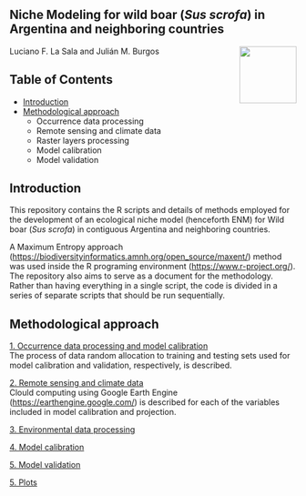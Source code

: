 ## Niche Modeling for wild boar (*Sus scrofa*) in Argentina and neighboring countries

<img src="https://user-images.githubusercontent.com/20196847/82152923-d78ba600-983a-11ea-9bfc-2a9115a029f5.jpg" height="100" width="100" img align="right">

Luciano F. La Sala and Julián M. Burgos

Table of Contents
---------- 
-   [Introduction](#introduction)
-   [Methodological approach](#methodological-approach)
    - Occurrence data processing  
    - Remote sensing and climate data   
    - Raster layers processing 
    - Model calibration     
    - Model validation
    
    
Introduction
----------  
This repository contains the R scripts and details of methods employed for the development of an ecological niche model (henceforth ENM) for Wild boar (*Sus scrofa*) in contiguous Argentina and neighboring countries.

A Maximum Entropy approach (https://biodiversityinformatics.amnh.org/open_source/maxent/) method was used inside the R programing environment (https://www.r-project.org/). The repository also aims to serve as a document for the methodology.  Rather than having everything in a single script, the code is divided in a series of separate scripts that should be run sequentially.  

Methodological approach
----------

[1. Occurrence data processing and model calibration](./Occurrences/README.md)  
The process of data random allocation to training and testing sets used for model calibration and validation, respectively, is described. 

[2. Remote sensing and climate data](https://github.com/lucianolasala/Wild_boar_ENM/tree/main/GEE%20raster%20processing)  
Clould computing using Google Earth Engine (https://earthengine.google.com/) is described for each of the variables included in model calibration and projection. 

[3. Environmental data processing](./Environmental_data_processing.md)

[4. Model calibration](./calibration/calibration.md)

[5. Model validation](./Validation/README.md)

[5. Plots](./plots)

